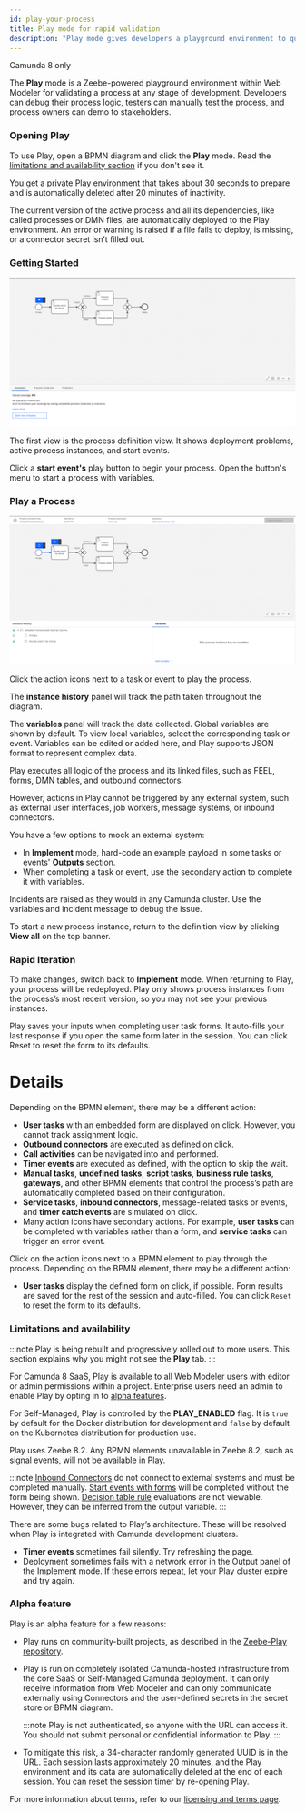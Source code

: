 ```yaml
---
id: play-your-process
title: Play mode for rapid validation
description: "Play mode gives developers a playground environment to quickly iterate and manually test their processes."
---
```


<span class="badge badge--cloud">Camunda 8 only</span>

The **Play** mode is a Zeebe-powered playground environment within Web Modeler for validating a process at any stage of development. Developers can debug their process logic, testers can manually test the process, and process owners can demo to stakeholders.

### Opening Play

To use Play, open a BPMN diagram and click the **Play** mode. Read the [limitations and availability section](#limitations-and-availability) if you don't see it.

You get a private Play environment that takes about 30 seconds to prepare and is automatically deleted after 20 minutes of inactivity.

The current version of the active process and all its dependencies, like called processes or DMN files, are automatically deployed to the Play environment. An error or warning is raised if a file fails to deploy, is missing, or a connector secret isn’t filled out.

### Getting Started

![play process definition view](img/play-definition.png)

The first view is the process definition view. It shows deployment problems, active process instances, and start events.

Click a **start event's** play button to begin your process. Open the button's menu to start a process with variables.

### Play a Process

![play process instance view](img/play-instance.png)

Click the action icons next to a task or event to play the process.

The **instance history** panel will track the path taken throughout the diagram.

The **variables** panel will track the data collected. Global variables are shown by default. To view local variables, select the corresponding task or event. Variables can be edited or added here, and Play supports JSON format to represent complex data.

Play executes all logic of the process and its linked files, such as FEEL, forms, DMN tables, and outbound connectors.

However, actions in Play cannot be triggered by any external system, such as external user interfaces, job workers, message systems, or inbound connectors.

You have a few options to mock an external system:

- In **Implement** mode, hard-code an example payload in some tasks or events' **Outputs** section.
- When completing a task or event, use the secondary action to complete it with variables.

Incidents are raised as they would in any Camunda cluster. Use the variables and incident message to debug the issue.

To start a new process instance, return to the definition view by clicking **View all** on the top banner.

### Rapid Iteration

To make changes, switch back to **Implement** mode. When returning to Play, your process will be redeployed. Play only shows process instances from the process’s most recent version, so you may not see your previous instances.

Play saves your inputs when completing user task forms. It auto-fills your last response if you open the same form later in the session. You can click Reset to reset the form to its defaults.

# Details

Depending on the BPMN element, there may be a different action:

- **User tasks** with an embedded form are displayed on click. However, you cannot track assignment logic.
- **Outbound connectors** are executed as defined on click.
- **Call activities** can be navigated into and performed.
- **Timer events** are executed as defined, with the option to skip the wait.
- **Manual tasks**, **undefined tasks**, **script tasks**, **business rule tasks**, **gateways**, and other BPMN elements that control the process’s path are automatically completed based on their configuration.
- **Service tasks**, **inbound connectors**, message-related tasks or events, and **timer catch events** are simulated on click.
- Many action icons have secondary actions. For example, **user tasks** can be completed with variables rather than a form, and **service tasks** can trigger an error event.

Click on the action icons next to a BPMN element to play through the process. Depending on the BPMN element, there may be a different action:

- **User tasks** display the defined form on click, if possible. Form results are saved for the rest of the session and auto-filled. You can click `Reset` to reset the form to its defaults.

### Limitations and availability

:::note
Play is being rebuilt and progressively rolled out to more users. This section explains why you might not see the **Play** tab.
:::

For Camunda 8 SaaS, Play is available to all Web Modeler users with editor or admin permissions within a project.
Enterprise users need an admin to enable Play by opting in to [alpha features](/components/console/manage-organization/enable-alpha-features.md).

For Self-Managed, Play is controlled by the **PLAY_ENABLED** flag. It is `true` by default for the Docker distribution for development and `false` by default on the Kubernetes distribution for production use.

Play uses Zeebe 8.2. Any BPMN elements unavailable in Zeebe 8.2, such as signal events, will not be available in Play.

:::note
[Inbound Connectors](/components/connectors/connector-types.md#inbound-connectors) do not connect to external systems and must be completed manually.
[Start events with forms](/components/modeler/web-modeler/advanced-modeling/publish-public-processes.md#embed-form-in-start-event) will be completed without the form being shown.
[Decision table rule](/components/modeler/dmn/decision-table-rule) evaluations are not viewable. However, they can be inferred from the output variable.
:::

There are some bugs related to Play’s architecture. These will be resolved when Play is integrated with Camunda development clusters.

- **Timer events** sometimes fail silently. Try refreshing the page.
- Deployment sometimes fails with a network error in the Output panel of the Implement mode. If these errors repeat, let your Play cluster expire and try again.

### Alpha feature

Play is an alpha feature for a few reasons:

- Play runs on community-built projects, as described in the [Zeebe-Play repository](https://github.com/camunda-community-hub/zeebe-play).

- Play is run on completely isolated Camunda-hosted infrastructure from the core SaaS or Self-Managed Camunda deployment. It can only receive information from Web Modeler and can only communicate externally using Connectors and the user-defined secrets in the secret store or BPMN diagram.

  :::note
  Play is not authenticated, so anyone with the URL can access it. You should not submit personal or confidential information to Play.
  :::

- To mitigate this risk, a 34-character randomly generated UUID is in the URL. Each session lasts approximately 20 minutes, and the Play environment and its data are automatically deleted at the end of each session. You can reset the session timer by re-opening Play.

For more information about terms, refer to our [licensing and terms page](https://legal.camunda.com/licensing-and-other-legal-terms#c8-saas-trial-edition-and-free-tier-edition-terms).
